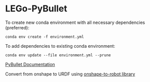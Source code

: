 # LEGo-PyBullet

To create new conda environment with all necessary dependencies (preferred):
```
conda env create -f environment.yml
```

To add dependencies to existing conda environment:
```
conda env update --file environment.yml --prune
```

[PyBullet Documentation](https://docs.google.com/document/d/10sXEhzFRSnvFcl3XxNGhnD4N2SedqwdAvK3dsihxVUA/edit?tab=t.0)

Convert from onshape to URDF using [onshape-to-robot library](https://onshape-to-robot.readthedocs.io/en/latest/)